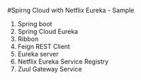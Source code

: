 #Spirng Cloud with Netflix Eureka - Sample

1. Spring boot
2. Spring Cloud Eureka
3. Ribbon
4. Feign REST Client
5. Eureka server
6. Netflix Eureka Service Registry
7. Zuul Gateway Service
 
